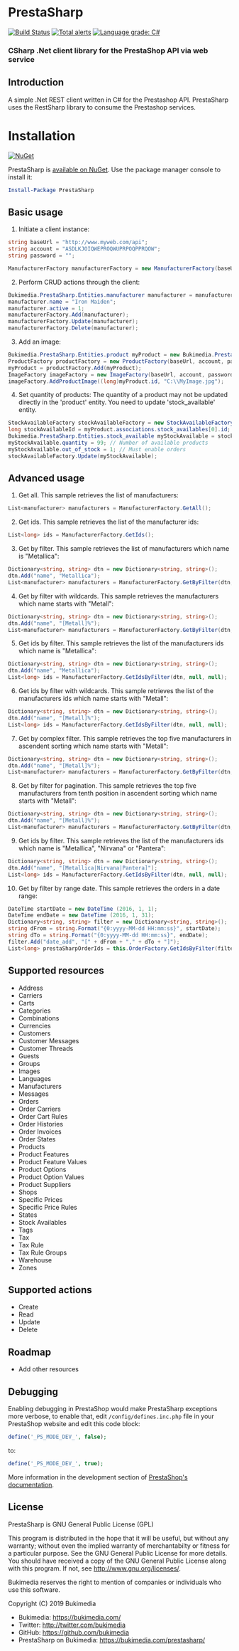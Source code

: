 # PrestaSharp

[![Build Status](https://travis-ci.org/Bukimedia/PrestaSharp.svg?branch=master)](https://travis-ci.org/Bukimedia/PrestaSharp)
[![Total alerts](https://img.shields.io/lgtm/alerts/g/Bukimedia/PrestaSharp.svg?logo=lgtm&logoWidth=18)](https://lgtm.com/projects/g/Bukimedia/PrestaSharp/alerts/)
[![Language grade: C#](https://img.shields.io/lgtm/grade/csharp/g/Bukimedia/PrestaSharp.svg?logo=lgtm&logoWidth=18)](https://lgtm.com/projects/g/Bukimedia/PrestaSharp/context:csharp)

### CSharp .Net client library for the PrestaShop API via web service

## Introduction
A simple .Net REST client written in C# for the Prestashop API.
PrestaSharp uses the RestSharp library to consume the Prestashop services.

# Installation

[![NuGet](https://buildstats.info/nuget/PrestaSharp)](http://www.nuget.org/packages/PrestaSharp)

PrestaSharp is [available on NuGet](https://www.nuget.org/packages/PrestaSharp/). Use the package manager
console to install it:

```powershell
Install-Package PrestaSharp
```

## Basic usage
1) Initiate a client instance:

```csharp
string baseUrl = "http://www.myweb.com/api";
string account = "ASDLKJOIQWEPROQWUPRPOQPPRQOW";
string password = "";

ManufacturerFactory manufacturerFactory = new ManufacturerFactory(baseUrl, account, password);
```

2) Perform CRUD actions through the client:

```csharp
Bukimedia.PrestaSharp.Entities.manufacturer manufacturer = manufacturerFactory.Get(6);
manufacturer.name = "Iron Maiden";
manufacturer.active = 1;
manufacturerFactory.Add(manufacturer);
manufacturerFactory.Update(manufacturer);
manufacturerFactory.Delete(manufacturer);
```

3) Add an image:

```csharp
Bukimedia.PrestaSharp.Entities.product myProduct = new Bukimedia.PrestaSharp.Entities.product();
ProductFactory productFactory = new ProductFactory(baseUrl, account, password);
myProduct = productFactory.Add(myProduct);
ImageFactory imageFactory = new ImageFactory(baseUrl, account, password);
imageFactory.AddProductImage((long)myProduct.id, "C:\\MyImage.jpg");
```

4) Set quantity of products:
The quantity of a product may not be updated directly in the 'product' entity. You need to update 'stock_available' entity.

```csharp
StockAvailableFactory stockAvailableFactory = new StockAvailableFactory(baseUrl, account, password);
long stockAvailableId = myProduct.associations.stock_availables[0].id;
Bukimedia.PrestaSharp.Entities.stock_available myStockAvailable = stockAvailableFactory.Get(stockAvailableId);
myStockAvailable.quantity = 99; // Number of available products
myStockAvailable.out_of_stock = 1; // Must enable orders
stockAvailableFactory.Update(myStockAvailable);
```

## Advanced usage
1) Get all. This sample retrieves the list of manufacturers:

```csharp
List<manufacturer> manufacturers = ManufacturerFactory.GetAll();
```

2) Get ids. This sample retrieves the list of the manufacturer ids:

```csharp
List<long> ids = ManufacturerFactory.GetIds();
```

3) Get by filter. This sample retrieves the list of manufacturers which name is "Metallica":

```csharp
Dictionary<string, string> dtn = new Dictionary<string, string>();
dtn.Add("name", "Metallica");
List<manufacturer> manufacturers = ManufacturerFactory.GetByFilter(dtn, null, null);
```

4) Get by filter with wildcards. This sample retrieves the manufacturers which name starts with "Metall":

```csharp
Dictionary<string, string> dtn = new Dictionary<string, string>();
dtn.Add("name", "[Metall]%");
List<manufacturer> manufacturers = ManufacturerFactory.GetByFilter(dtn, null, null);
```

5) Get ids by filter. This sample retrieves the list of the manufacturers ids which name is "Metallica":

```csharp
Dictionary<string, string> dtn = new Dictionary<string, string>();
dtn.Add("name", "Metallica");
List<long> ids = ManufacturerFactory.GetIdsByFilter(dtn, null, null);
```

6) Get ids by filter with wildcards. This sample retrieves the list of the manufacturers ids which name starts with "Metall":

```csharp
Dictionary<string, string> dtn = new Dictionary<string, string>();
dtn.Add("name", "[Metall]%");
List<long> ids = ManufacturerFactory.GetIdsByFilter(dtn, null, null);
```

7) Get by complex filter. This sample retrieves the top five manufacturers in ascendent sorting which name starts with "Metall":

```csharp
Dictionary<string, string> dtn = new Dictionary<string, string>();
dtn.Add("name", "[Metall]%");
List<manufacturer> manufacturers = ManufacturerFactory.GetByFilter(dtn, "name_ASC", "5");
```

8) Get by filter for pagination. This sample retrieves the top five manufacturers from tenth position in ascendent sorting which name starts with "Metall":

```csharp
Dictionary<string, string> dtn = new Dictionary<string, string>();
dtn.Add("name", "[Metall]%");
List<manufacturer> manufacturers = ManufacturerFactory.GetByFilter(dtn, "name_ASC", "[9,5]");
```

9) Get ids by filter. This sample retrieves the list of the manufacturers ids which name is "Metallica", "Nirvana" or "Pantera":

```csharp
Dictionary<string, string> dtn = new Dictionary<string, string>();
dtn.Add("name", "[Metallica|Nirvana|Pantera]");
List<long> ids = ManufacturerFactory.GetIdsByFilter(dtn, null, null);
```

10) Get by filter by range date. This sample retrieves the orders in a date range:

```csharp
DateTime startDate = new DateTime (2016, 1, 1);
DateTime endDate = new DateTime (2016, 1, 31);
Dictionary<string, string> filter = new Dictionary<string, string>();
string dFrom = string.Format("{0:yyyy-MM-dd HH:mm:ss}", startDate);
string dTo = string.Format("{0:yyyy-MM-dd HH:mm:ss}", endDate);
filter.Add("date_add", "[" + dFrom + "," + dTo + "]");
List<long> prestaSharpOrderIds = this.OrderFactory.GetIdsByFilter(filter, "id_DESC", null);
```

## Supported resources
- Address
- Carriers
- Carts
- Categories
- Combinations
- Currencies
- Customers
- Customer Messages
- Customer Threads
- Guests
- Groups
- Images
- Languages
- Manufacturers
- Messages
- Orders
- Order Carriers
- Order Cart Rules
- Order Histories
- Order Invoices
- Order States
- Products
- Product Features
- Product Feature Values
- Product Options
- Product Option Values
- Product Suppliers
- Shops
- Specific Prices
- Specific Price Rules
- States
- Stock Availables
- Tags
- Tax
- Tax Rule
- Tax Rule Groups
- Warehouse
- Zones

## Supported actions
- Create
- Read
- Update
- Delete

## Roadmap
- Add other resources

## Debugging

Enabling debugging in PrestaShop would make PrestaSharp exceptions more verbose, to enable that, edit ```/config/defines.inc.php``` file in your PrestaShop website and edit this code block:

```php
define('_PS_MODE_DEV_', false);
```

to:

```php
define('_PS_MODE_DEV_', true);
```

More information in the development section of [PrestaShop's documentation](http://doc.prestashop.com/display/PS15/Setting+up+your+local+development+environment).


## License
PrestaSharp is GNU General Public License (GPL)

This program is distributed in the hope that it will be useful, but without any warranty; without even the implied warranty of merchantabilty or fitness for a particular purpose. See the GNU General Public License for more details. You should have received a copy of the GNU General Public License along with this program. If not, see <http://www.gnu.org/licenses/>.

Bukimedia reserves the right to mention of companies or individuals who use this software.

Copyright (C) 2019 Bukimedia
- Bukimedia: https://bukimedia.com/
- Twitter: http://twitter.com/bukimedia
- GitHub: https://github.com/bukimedia
- PrestaSharp on Bukimedia: https://bukimedia.com/prestasharp/
